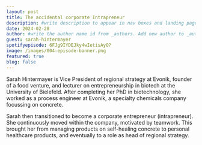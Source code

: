 ```yaml
---
layout: post
title: The accidental corporate Intrapreneur
description: #write description to appear in nav boxes and landing page
date: 2024-02-28 
author: #write the author name id from _authors. Add new author to _author folder if needed. This field is only applicable for hosts and admins
guest: sarah-hintermayer
spotifyepisode: 6FJg9IYDEJky4wIetisAyO?
image: /images/004-episode-banner.png
featured: true
blog: false 
---
```


Sarah Hintermayer is Vice President of regional strategy at Evonik, founder of a food venture, and lecturer on entrepreneurship in biotech at the University of Bielefeld. After completing her PhD in biotechnology, she worked as a process engineer at Evonik, a specialty chemicals company focussing on concrete.

Sarah then transitioned to become a corporate entrepreneur (intrapreneur). She continuously moved within the company, motivated by teamwork. This brought her from managing products on self-healing concrete to personal healthcare products, and eventually to a role as head of regional strategy.